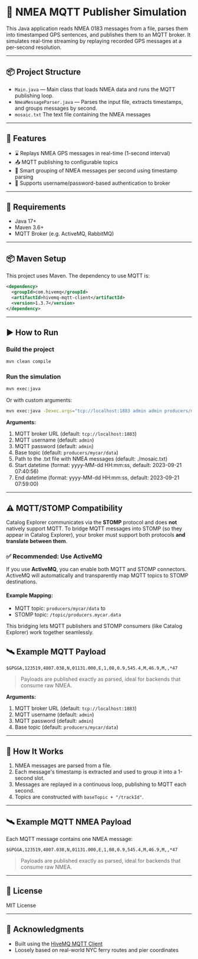 # 📡 NMEA MQTT Publisher Simulation

This Java application reads NMEA 0183 messages from a file, parses them into timestamped GPS sentences, and publishes them to an MQTT broker. It simulates real-time streaming by replaying recorded GPS messages at a per-second resolution.

---

## 📦 Project Structure

- `Main.java` — Main class that loads NMEA data and runs the MQTT publishing loop.
- `NmeaMessageParser.java` — Parses the input file, extracts timestamps, and groups messages by second.
- `mosaic.txt` The text file containing the NMEA messages
---

## 🚀 Features

- ⌛ Replays NMEA GPS messages in real-time (1-second interval)
- 📤 MQTT publishing to configurable topics
- 🧠 Smart grouping of NMEA messages per second using timestamp parsing
- 🔐 Supports username/password-based authentication to broker

---

## 🧰 Requirements

- Java 17+
- Maven 3.6+
- MQTT Broker (e.g. ActiveMQ, RabbitMQ)

---

## 📦 Maven Setup

This project uses Maven. The dependency to use MQTT is:

```xml
<dependency>
  <groupId>com.hivemq</groupId>
  <artifactId>hivemq-mqtt-client</artifactId>
  <version>1.3.7</version>
</dependency>
```

---

## ▶️ How to Run

### Build the project

```bash
mvn clean compile
```

### Run the simulation

```bash
mvn exec:java
```

Or with custom arguments:

```bash
mvn exec:java -Dexec.args="tcp://localhost:1883 admin admin producers/mycar/data ./mosaic.txt \"2023-09-21 07:40:56\" \"2023-09-21 07:59:00\""```
```

**Arguments:**
1. MQTT broker URL (default: `tcp://localhost:1883`)
2. MQTT username (default: `admin`)
3. MQTT password (default: `admin`)
4. Base topic (default: `producers/mycar/data`)
5. Path to the .txt file with NMEA messages (default: ./mosaic.txt)
6. Start datetime (format: yyyy-MM-dd HH:mm:ss, default: 2023-09-21 07:40:56)
7. End datetime (format: yyyy-MM-dd HH:mm:ss, default: 2023-09-21 07:59:00)
---

## ⚠️ MQTT/STOMP Compatibility

Catalog Explorer communicates via the **STOMP** protocol and does **not** natively support MQTT.
To bridge MQTT messages into STOMP (so they appear in Catalog Explorer), your broker must support both protocols **and translate between them**.

### ✅ Recommended: Use ActiveMQ

If you use **ActiveMQ**, you can enable both MQTT and STOMP connectors. ActiveMQ will automatically and transparently map MQTT topics to STOMP destinations.

#### Example Mapping:
- MQTT topic: `producers/mycar/data` to
- STOMP topic: `/topic/producers.mycar.data`

This bridging lets MQTT publishers and STOMP consumers (like Catalog Explorer) work together seamlessly.

## 🛰️ Example MQTT Payload

```
$GPGGA,123519,4807.038,N,01131.000,E,1,08,0.9,545.4,M,46.9,M,,*47
```

> Payloads are published exactly as parsed, ideal for backends that consume raw NMEA.

**Arguments:**
1. MQTT broker URL (default: `tcp://localhost:1883`)
2. MQTT username (default: `admin`)
3. MQTT password (default: `admin`)
4. Base topic (default: `producers/mycar/data`)

---

## 🔄 How It Works

1. NMEA messages are parsed from a file.
2. Each message's timestamp is extracted and used to group it into a 1-second slot.
3. Messages are replayed in a continuous loop, publishing to MQTT each second.
4. Topics are constructed with `baseTopic + "/trackId"`.

---

## 🛰️ Example MQTT NMEA Payload
Each MQTT message contains one NMEA message:

```
$GPGGA,123519,4807.038,N,01131.000,E,1,08,0.9,545.4,M,46.9,M,,*47
```

> Payloads are published exactly as parsed, ideal for backends that consume raw NMEA.

---

## 📄 License

MIT License

---

## 🙌 Acknowledgments

- Built using the [HiveMQ MQTT Client](https://github.com/hivemq/hivemq-mqtt-client)
- Loosely based on real-world NYC ferry routes and pier coordinates
